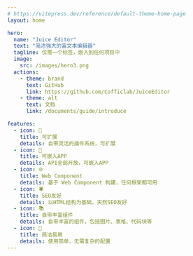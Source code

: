 ```yaml
---
# https://vitepress.dev/reference/default-theme-home-page
layout: home

hero:
  name: "Juice Editor"
  text: "简洁强大的富文本编辑器"
  tagline: 仅需一个标签，嵌入到任何项目中
  image: 
    src: /images/hero3.png
  actions:
    - theme: brand
      text: GitHub
      link: https://github.com/Cofficlab/JuiceEditor
    - theme: alt
      text: 文档
      link: /documents/guide/introduce

features:
  - icon: 🔌
    title: 可扩展
    details: 自带灵活的插件系统，可扩展
  - icon: 📱
    title: 可嵌入APP
    details: API全部开放，可嵌入APP
  - icon: 🌐
    title: Web Component
    details: 基于 Web Component 构建，任何框架都可用
  - icon: 🕷️
    title: SEO友好
    details: 以HTML结构为基础，天然SEO友好
  - icon: 📚
    title: 自带丰富组件
    details: 自带丰富的组件，包括图片、表格、代码块等
  - icon: 🎁
    title: 简洁易用
    details: 使用简单，无需复杂的配置
---
```


<style>
:root {
  --vp-home-hero-name-color: transparent;
  --vp-home-hero-name-background: -webkit-linear-gradient(120deg, #bd34fe 30%, #41d1ff);

  --vp-home-hero-image-background-image: linear-gradient(-45deg, #bd34fe 50%, #47caff 50%);
  --vp-home-hero-image-filter: blur(44px);
}

@media (min-width: 640px) {
  :root {
    --vp-home-hero-image-filter: blur(56px);
  }
}

@media (min-width: 960px) {
  :root {
    --vp-home-hero-image-filter: blur(68px);
  }
}
</style>
